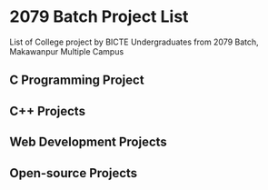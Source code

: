 # 2079 Batch Project List
List of College project by BICTE Undergraduates from 2079 Batch, Makawanpur Multiple Campus

## C Programming Project 

## C++ Projects

## Web Development Projects

## Open-source Projects